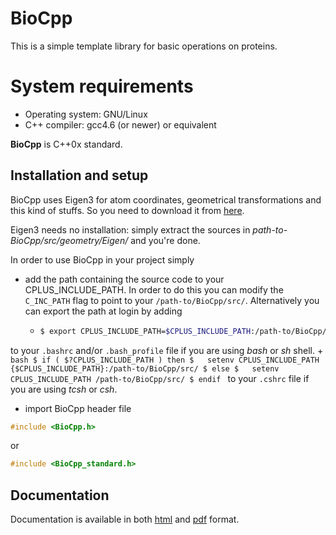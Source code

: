 # BioCpp #

This is a simple template library for basic operations on proteins. 

# System requirements #

+ Operating system: GNU/Linux
+ C++ compiler: gcc4.6 (or newer) or equivalent

**BioCpp** is C++0x standard.

## Installation and setup ##

BioCpp uses Eigen3 for atom coordinates, geometrical transformations and this 
kind of stuffs. So you need to download it from [here](http://eigen.tuxfamily.org/).  

Eigen3 needs no installation: simply extract the sources in 
*path-to-BioCpp/src/geometry/Eigen/* and you're done.  

In order to use BioCpp in your project simply

+ add the path containing the source code to your CPLUS_INCLUDE_PATH. In order 
to do this you can modify the `C_INC_PATH` flag to point to your 
`/path-to/BioCpp/src/`. Alternatively you can export the path at login by adding

    + 
		```bash
		$ export CPLUS_INCLUDE_PATH=$CPLUS_INCLUDE_PATH:/path-to/BioCpp/src/
		``` 
to your `.bashrc` and/or `.bash_profile` file if you are using *bash* or *sh* shell.
    + 
		```bash
		$ if ( $?CPLUS_INCLUDE_PATH ) then
		$   setenv CPLUS_INCLUDE_PATH {$CPLUS_INCLUDE_PATH}:/path-to/BioCpp/src/
		$ else
		$   setenv CPLUS_INCLUDE_PATH /path-to/BioCpp/src/
		$ endif
		```
to your `.cshrc` file if you are using *tcsh* or *csh*.

+ import BioCpp header file
```c++
#include <BioCpp.h>
```
or
```c++
#include <BioCpp_standard.h>
```

## Documentation ##

Documentation is available in both [html](http://biocpp.zimlotech.com/html/) and 
[pdf](http://biocpp.zimlotech.com/pdf/refman.pdf) format.
